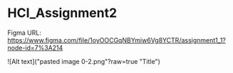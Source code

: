 # HCI_Assignment2

Figma URL: https://www.figma.com/file/1oyOOCGqNBYmiw6Vg8YCTR/assignment1_1?node-id=7%3A214

![Alt text]("pasted image 0-2.png"?raw=true "Title")
